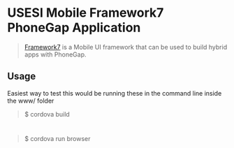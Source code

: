 # USESI Mobile Framework7 PhoneGap Application 

> [Framework7](http://www.idangero.us/framework7) is a Mobile UI framework that can be used to build hybrid apps with PhoneGap.


## Usage

Easiest way to test this would be running these in the command line inside the www/ folder

   >$ cordova build
   #
   >$ cordova run browser
    



  
